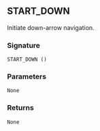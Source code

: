 ## START\_DOWN

Initiate down-arrow navigation.


### Signature

`START_DOWN ()`


### Parameters

`None`


### Returns

`None`